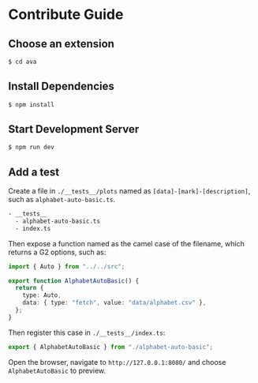 # Contribute Guide

## Choose an extension

```bash
$ cd ava
```

## Install Dependencies

```bash
$ npm install
```

## Start Development Server

```bash
$ npm run dev
```

## Add a test

Create a file in `./__tests__/plots` named as `[data]-[mark]-[description]`, such as `alphabet-auto-basic.ts`.

```txt
- __tests__
  - alphabet-auto-basic.ts
  - index.ts
```

Then expose a function named as the camel case of the filename, which returns a G2 options, such as:

```ts
import { Auto } from "../../src";

export function AlphabetAutoBasic() {
  return {
    type: Auto,
    data: { type: "fetch", value: "data/alphabet.csv" },
  };
}
```

Then register this case in `./__tests__/index.ts`:

```ts
export { AlphabetAutoBasic } from "./alphabet-auto-basic";
```

Open the browser, navigate to `http://127.0.0.1:8080/` and choose `AlphabetAutoBasic` to preview.
